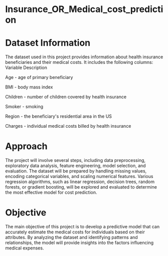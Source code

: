 # Insurance_OR_Medical_cost_prediction

# Dataset Information
The dataset used in this project provides information about health insurance beneficiaries and their medical costs. It includes the following columns:
Variable	Description

Age - 	age of primary beneficiary

BMI -	body mass index

Children -	number of children covered by health insurance

Smoker -	smoking

Region -	the beneficiary's residential area in the US

Charges - 	individual medical costs billed by health insurance


# Approach
The project will involve several steps, including data preprocessing, exploratory data analysis, feature engineering, model selection, and evaluation. The dataset will be prepared by handling missing values, encoding categorical variables, and scaling numerical features. Various regression algorithms, such as linear regression, decision trees, random forests, or gradient boosting, will be explored and evaluated to determine the most effective model for cost prediction.

# Objective
The main objective of this project is to develop a predictive model that can accurately estimate the medical costs for individuals based on their attributes. By analyzing the dataset and identifying patterns and relationships, the model will provide insights into the factors influencing medical expenses.
